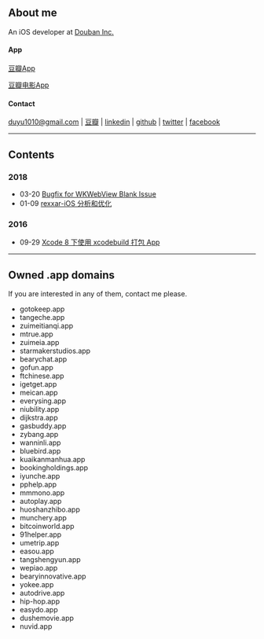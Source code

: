 ## About me

An iOS developer at [Douban Inc.](https://www.douban.com/)

#### App

[豆瓣App](https://itunes.apple.com/cn/app/dou-ban/id907002334?mt=8)

[豆瓣电影App](https://itunes.apple.com/hk/app/dou-ban-dian-ying-quan-guo/id446745748?mt=8)

#### Contact

duyu1010@gmail.com | [豆瓣](https://www.douban.com/people/bigyelow/) | [linkedin](https://www.linkedin.com/in/%E6%9D%9C%E7%85%9C-%E9%BB%84-50b423b6?trk=nav_responsive_tab_profile_pic) | [github](https://github.com/bigyelow) | [twitter](https://twitter.com/bigyelow) | [facebook](https://www.facebook.com/duyu.huang.5)

* * *

## Contents

### 2018

*   03-20 [Bugfix for WKWebView Blank Issue](https://github.com/bigyelow/bigyelow.github.io/blob/master/2018/%20Bugfix%20for%20WKWebView%20Blank%20Issue.md)
*   01-09 [rexxar-iOS 分析和优化](https://github.com/bigyelow/bigyelow.github.io/blob/master/2018/rexxar-iOS%20%E5%88%86%E6%9E%90%E5%92%8C%E4%BC%98%E5%8C%96.md)

### 2016

*   09-29 [Xcode 8 下使用 xcodebuild 打包 App](https://github.com/bigyelow/bigyelow.github.io/blob/master/2016/Xcode%208%20%E4%B8%8B%E4%BD%BF%E7%94%A8%20xcodebuild%20%E6%89%93%E5%8C%85%20App.md)

* * *

## Owned .app domains

If you are interested in any of them, contact me please.

*   gotokeep.app
*   tangeche.app
*   zuimeitianqi.app
*   mtrue.app
*   zuimeia.app
*   starmakerstudios.app
*   bearychat.app
*   gofun.app
*   ftchinese.app
*   igetget.app
*   meican.app
*   everysing.app
*   niubility.app
*   dijkstra.app
*   gasbuddy.app
*   zybang.app
*   wanninli.app
*   bluebird.app
*   kuaikanmanhua.app
*   bookingholdings.app
*   iyunche.app
*   pphelp.app
*   mmmono.app
*   autoplay.app
*   huoshanzhibo.app
*   munchery.app
*   bitcoinworld.app
*   91helper.app
*   umetrip.app
*   easou.app
*   tangshengyun.app
*   wepiao.app
*   bearyinnovative.app
*   yokee.app
*   autodrive.app
*   hip-hop.app
*   easydo.app
*   dushemovie.app
*   nuvid.app